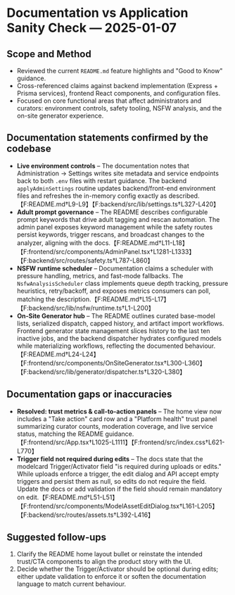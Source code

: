 # Documentation vs Application Sanity Check — 2025-01-07

## Scope and Method
- Reviewed the current `README.md` feature highlights and "Good to Know" guidance.
- Cross-referenced claims against backend implementation (Express + Prisma services), frontend React components, and configuration files.
- Focused on core functional areas that affect administrators and curators: environment controls, safety tooling, NSFW analysis, and the on-site generator experience.

## Documentation statements confirmed by the codebase
- **Live environment controls** – The documentation notes that Administration → Settings writes site metadata and service endpoints back to both `.env` files with restart guidance. The backend `applyAdminSettings` routine updates backend/front-end environment files and refreshes the in-memory config exactly as described.【F:README.md†L9-L9】【F:backend/src/lib/settings.ts†L327-L420】
- **Adult prompt governance** – The README describes configurable prompt keywords that drive adult tagging and rescan automation. The admin panel exposes keyword management while the safety routes persist keywords, trigger rescans, and broadcast changes to the analyzer, aligning with the docs.【F:README.md†L11-L18】【F:frontend/src/components/AdminPanel.tsx†L1281-L1333】【F:backend/src/routes/safety.ts†L787-L860】
- **NSFW runtime scheduler** – Documentation claims a scheduler with pressure handling, metrics, and fast-mode fallbacks. The `NsfwAnalysisScheduler` class implements queue depth tracking, pressure heuristics, retry/backoff, and exposes metrics consumers can poll, matching the description.【F:README.md†L15-L17】【F:backend/src/lib/nsfw/runtime.ts†L1-L200】
- **On-Site Generator hub** – The README outlines curated base-model lists, serialized dispatch, capped history, and artifact import workflows. Frontend generator state management slices history to the last ten inactive jobs, and the backend dispatcher hydrates configured models while materializing workflows, reflecting the documented behaviour.【F:README.md†L24-L24】【F:frontend/src/components/OnSiteGenerator.tsx†L300-L360】【F:backend/src/lib/generator/dispatcher.ts†L320-L380】

## Documentation gaps or inaccuracies
- **Resolved: trust metrics & call-to-action panels** – The home view now includes a "Take action" card row and a "Platform health" trust panel summarizing curator counts, moderation coverage, and live service status, matching the README guidance.【F:frontend/src/App.tsx†L1025-L1111】【F:frontend/src/index.css†L621-L770】
- **Trigger field not required during edits** – The docs state that the modelcard Trigger/Activator field "is required during uploads or edits." While uploads enforce a trigger, the edit dialog and API accept empty triggers and persist them as null, so edits do not require the field. Update the docs or add validation if the field should remain mandatory on edit.【F:README.md†L51-L51】【F:frontend/src/components/ModelAssetEditDialog.tsx†L161-L205】【F:backend/src/routes/assets.ts†L392-L416】

## Suggested follow-ups
1. Clarify the README home layout bullet or reinstate the intended trust/CTA components to align the product story with the UI.
2. Decide whether the Trigger/Activator should be optional during edits; either update validation to enforce it or soften the documentation language to match current behaviour.
